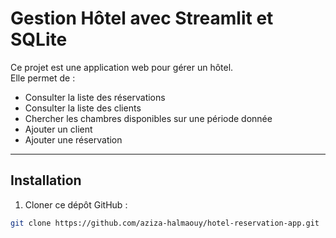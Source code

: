 # Gestion Hôtel avec Streamlit et SQLite

Ce projet est une application web pour gérer un hôtel.  
Elle permet de :  
- Consulter la liste des réservations  
- Consulter la liste des clients  
- Chercher les chambres disponibles sur une période donnée  
- Ajouter un client  
- Ajouter une réservation  

---

## Installation

1. Cloner ce dépôt GitHub :  
```bash
git clone https://github.com/aziza-halmaouy/hotel-reservation-app.git
